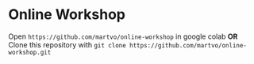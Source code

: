 # Online Workshop

Open `https://github.com/martvo/online-workshop` in google colab
**OR**
Clone this repository with `git clone https://github.com/martvo/online-workshop.git`

